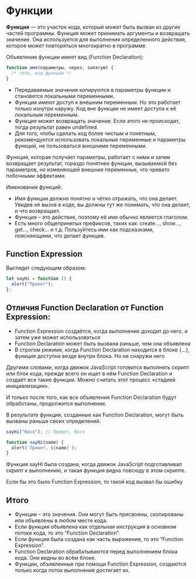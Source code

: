 # Функции

**Функция** — это участок кода, который может быть вызван из других частей программы. Функция может принимать аргументы и возвращать значение. Она используется для выполнения определенного действия, которое может повторяться многократно в программе.

Объявление функции имеет вид (Function Declaration):

```js
function имя(параметры, через, запятую) {
  /* тело, код функции */
}
```

- Передаваемые значения копируются в параметры функции и становятся локальными переменными.
- Функции имеют доступ к внешним переменным. Но это работает только изнутри наружу. Код вне функции не имеет доступа к её локальным переменным.
- Функция может возвращать значение. Если этого не происходит, тогда результат равен undefined.
- Для того, чтобы сделать код более чистым и понятным, рекомендуется использовать локальные переменные и параметры функций, не пользоваться внешними переменными.

Функция, которая получает параметры, работает с ними и затем возвращает результат, гораздо понятнее функции, вызываемой без параметров, но изменяющей внешние переменные, что чревато побочными эффектами.

Именование функций:

- Имя функции должно понятно и чётко отражать, что она делает. Увидев её вызов в коде, вы должны тут же понимать, что она делает, и что возвращает.
- Функция – это действие, поэтому её имя обычно является глаголом.
- Есть много общепринятых префиксов, таких как: create…, show…, get…, check… и т.д. Пользуйтесь ими как подсказками, поясняющими, что делает функция.

## Function Expression

Выглядит следующим образом:

```js
let sayHi = function () {
  alert("Привет");
};
```

## Отличия Function Declaration от Function Expression:

- Function Expression создаётся, когда выполнение доходит до него, и затем уже может использоваться
- Function Declaration может быть вызвана раньше, чем она объявлена
- В строгом режиме, когда Function Declaration находится в блоке {...}, функция доступна везде внутри блока. Но не снаружи него

Другими словами, когда движок JavaScript готовится выполнять скрипт или блок кода, прежде всего он ищет в нём Function Declaration и создаёт все такие функции. Можно считать этот процесс «стадией инициализации».

И только после того, как все объявления Function Declaration будут обработаны, продолжится выполнение.

В результате функции, созданные как Function Declaration, могут быть вызваны раньше своих определений.

```js
sayHi("Вася"); // Привет, Вася

function sayHi(name) {
  alert(`Привет, ${name}`);
}
```

Функция sayHi была создана, когда движок JavaScript подготавливал скрипт к выполнению, и такая функция видна повсюду в этом скрипте.

Если бы это было Function Expression, то такой код вызвал бы ошибку

## Итого

- Функции – это значения. Они могут быть присвоены, скопированы или объявлены в любом месте кода.
- Если функция объявлена как отдельная инструкция в основном потоке кода, то это “Function Declaration”.
- Если функция была создана как часть выражения, то это “Function Expression”.
- Function Declaration обрабатываются перед выполнением блока кода. Они видны во всём блоке.
- Функции, объявленные при помощи Function Expression, создаются только когда поток выполнения достигает их.

